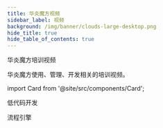 ```yaml
---
title: 华炎魔方视频
sidebar_label: 视频
background: /img/banner/clouds-large-desktop.png
hide_title: true
hide_table_of_contents: true
---
```


<div class="text-center">
  <p class="mt- text-3xl leading-9 font-extrabold text-black sm:text-4xl sm:leading-10 lg:text-5xl lg:leading-none">
    华炎魔方培训视频
  </p>
  <p class="mt-3 max-w-4xl mx-auto text-xl leading-7 text-gray-500 sm:mt-5 sm:text-2xl sm:leading-8">
    华炎魔方使用、管理、开发相关的培训视频。
  </p>
</div>

import Card from '@site/src/components/Card';

<div class="mt-12 grid gap-5 max-w-lg mx-auto md:grid-cols-2 lg:grid-cols-3 lg:max-w-none">

  <Card image="https://www-steedos-com.oss-accelerate.aliyuncs.com/videos/steedos/steedos-open-source.jpg"
    title="点击鼠标，就能编程"
    description="在华炎魔方低代码平台，即使没有编程基础的业务人员，也能快速开发出满足业务需求的应用程序。"
    category="视频"
    href="/videos/workflow/click-programme/"/>

  <Card image="https://www-steedos-com.oss-accelerate.aliyuncs.com/videos/creator/steedos-platform-features.jpg"
    title="华炎魔方十大引擎，开发效率提升十倍"
    description="低代码开发是一种全新的开发方式，通过把标准功能组件化，业务需求配置化，改变应用交付和管理的模式，大大缩减应用交付的周期。"
    href="/videos/steedos-platform-features/"/>

</div>


<p class="pt-10 text-2xl leading-9 font-extrabold text-black sm:text-4xl sm:leading-10 lg:text-3xl lg:leading-none">
  低代码开发
</p>

<div class="mt-6 mb-6 grid gap-5 max-w-lg mx-auto md:grid-cols-2 lg:grid-cols-3 lg:max-w-none">

  <Card image="http://vod.steedos.com/image/cover/D97E503BEA3441D7BD807AF1AC9A95B5-6-2.png"
    title="如何创建自定义应用程序"
    href="/videos/lesson-object/"/>

  <Card image="http://vod.steedos.com/image/cover/608CD349AB534EA496E649EFFB3423A1-6-2.png"
    title="如何为自定义对象创建子表"
    href="/videos/lesson-object-relationship/"/>
    
</div>

<p class="pt-10 text-2xl leading-9 font-extrabold text-black sm:text-4xl sm:leading-10 lg:text-3xl lg:leading-none">
  流程引擎
</p>

<div class="mt-6 mb-6 grid gap-5 max-w-lg mx-auto md:grid-cols-2 lg:grid-cols-3 lg:max-w-none">

  <Card image="https://www-steedos-com.oss-accelerate.aliyuncs.com/videos/workflow/admin-contracts.jpg"
    title="如何设计审批流程"
    href="/videos/workflow/admin-contracts/"/>

  <Card image="https://www-steedos-com.oss-accelerate.aliyuncs.com/videos/workflow/user-contracts.jpg"
    title="如何填单和审批"
    href="/videos/workflow/user-contracts/"/>

</div>
